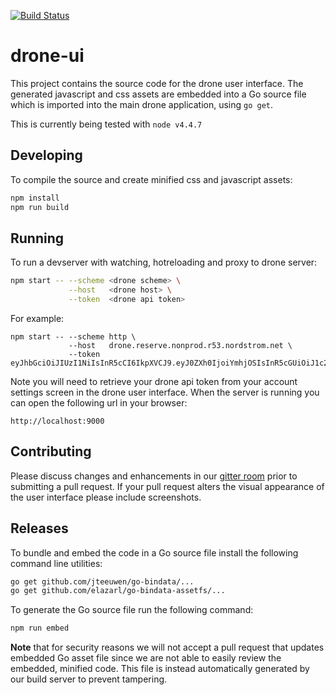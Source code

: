 [![Build Status](http://beta.drone.io/api/badges/drone/drone-ui/status.svg)](http://beta.drone.io/drone/drone-ui)

# drone-ui

This project contains the source code for the drone user interface. The generated javascript and css assets are embedded into a Go source file which is imported into the main drone application, using `go get`.

This is currently being tested with `node v4.4.7`

## Developing

To compile the source and create minified css and javascript assets:

```bash
npm install
npm run build
```

## Running

To run a devserver with watching, hotreloading and proxy to drone server:

```bash
npm start -- --scheme <drone scheme> \
             --host   <drone host> \
             --token  <drone api token>
```

For example:

```
npm start -- --scheme http \
             --host   drone.reserve.nonprod.r53.nordstrom.net \
             --token  eyJhbGciOiJIUzI1NiIsInR5cCI6IkpXVCJ9.eyJ0ZXh0IjoiYmhjOSIsInR5cGUiOiJ1c2VyIn0.uKSrjuKb3hvBZiM9HIotITgtDlFtO4HIrtYkqVkH9HU

```

Note you will need to retrieve your drone api token from your account settings screen in the drone user interface. When the server is running you can open the following url in your browser:

```
http://localhost:9000
```

## Contributing

Please discuss changes and enhancements in our [gitter room](https://gitter.im/drone/drone) prior to submitting a pull request. If your pull request alters the visual appearance of the user interface please include screenshots.

## Releases

To bundle and embed the code in a Go source file install the following command line utilities:

```bash
go get github.com/jteeuwen/go-bindata/...
go get github.com/elazarl/go-bindata-assetfs/...
```

To generate the Go source file run the following command:

```bash
npm run embed
```

__Note__ that for security reasons we will not accept a pull request that updates embedded Go asset file since we are not able to easily review the embedded, minified code. This file is instead automatically generated by our build server to prevent tampering.
